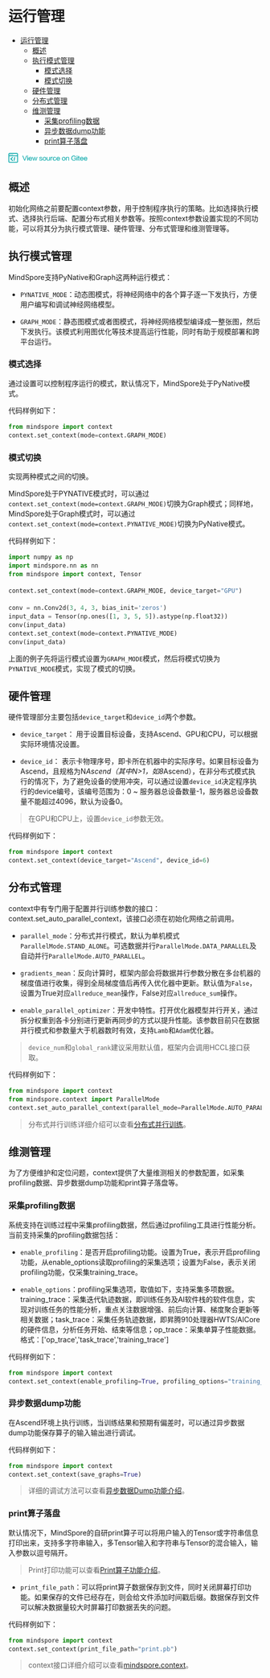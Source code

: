 # 运行管理

<!-- TOC -->

- [运行管理](#运行管理)
  - [概述](#概述)
  - [执行模式管理](#执行模式管理)
    - [模式选择](#模式选择)
    - [模式切换](#模式切换)
  - [硬件管理](#硬件管理)
  - [分布式管理](#分布式管理)
  - [维测管理](#维测管理)
    - [采集profiling数据](#采集profiling数据)
    - [异步数据dump功能](#异步数据dump功能)
    - [print算子落盘](#print算子落盘)

<!-- /TOC -->

<a href="https://gitee.com/mindspore/docs/blob/master/api/source_zh_cn/programming_guide/context.md" target="_blank"><img src="../_static/logo_source.png"></a>

## 概述
初始化网络之前要配置context参数，用于控制程序执行的策略。比如选择执行模式、选择执行后端、配置分布式相关参数等。按照context参数设置实现的不同功能，可以将其分为执行模式管理、硬件管理、分布式管理和维测管理等。

## 执行模式管理
MindSpore支持PyNative和Graph这两种运行模式：

- `PYNATIVE_MODE`：动态图模式，将神经网络中的各个算子逐一下发执行，方便用户编写和调试神经网络模型。

- `GRAPH_MODE`：静态图模式或者图模式，将神经网络模型编译成一整张图，然后下发执行。该模式利用图优化等技术提高运行性能，同时有助于规模部署和跨平台运行。

### 模式选择
通过设置可以控制程序运行的模式，默认情况下，MindSpore处于PyNative模式。

代码样例如下：
```python
from mindspore import context
context.set_context(mode=context.GRAPH_MODE)
```

### 模式切换
实现两种模式之间的切换。

MindSpore处于PYNATIVE模式时，可以通过`context.set_context(mode=context.GRAPH_MODE)`切换为Graph模式；同样地，MindSpore处于Graph模式时，可以通过 `context.set_context(mode=context.PYNATIVE_MODE)`切换为PyNative模式。

代码样例如下：
```python
import numpy as np
import mindspore.nn as nn
from mindspore import context, Tensor

context.set_context(mode=context.GRAPH_MODE, device_target="GPU")

conv = nn.Conv2d(3, 4, 3, bias_init='zeros')
input_data = Tensor(np.ones([1, 3, 5, 5]).astype(np.float32))
conv(input_data)
context.set_context(mode=context.PYNATIVE_MODE)
conv(input_data)
```

上面的例子先将运行模式设置为`GRAPH_MODE`模式，然后将模式切换为`PYNATIVE_MODE`模式，实现了模式的切换。

## 硬件管理
硬件管理部分主要包括`device_target`和`device_id`两个参数。

- `device_target`： 用于设置目标设备，支持Ascend、GPU和CPU，可以根据实际环境情况设置。

- `device_id`： 表示卡物理序号，即卡所在机器中的实际序号。如果目标设备为Ascend，且规格为N*Ascend（其中N>1，如8*Ascend），在非分布式模式执行的情况下，为了避免设备的使用冲突，可以通过设置`device_id`决定程序执行的device编号，该编号范围为：0 ~ 服务器总设备数量-1，服务器总设备数量不能超过4096，默认为设备0。

> 在GPU和CPU上，设置`device_id`参数无效。

代码样例如下：
```python
from mindspore import context
context.set_context(device_target="Ascend", device_id=6)
```

## 分布式管理
context中有专门用于配置并行训练参数的接口：context.set_auto_parallel_context，该接口必须在初始化网络之前调用。

- `parallel_mode`：分布式并行模式，默认为单机模式`ParallelMode.STAND_ALONE`。可选数据并行`ParallelMode.DATA_PARALLEL`及自动并行`ParallelMode.AUTO_PARALLEL`。

- `gradients_mean`：反向计算时，框架内部会将数据并行参数分散在多台机器的梯度值进行收集，得到全局梯度值后再传入优化器中更新。默认值为`False`，设置为True对应`allreduce_mean`操作，False对应`allreduce_sum`操作。

- `enable_parallel_optimizer`：开发中特性。打开优化器模型并行开关，通过拆分权重到各卡分别进行更新再同步的方式以提升性能。该参数目前只在数据并行模式和参数量大于机器数时有效，支持`Lamb`和`Adam`优化器。

> `device_num`和`global_rank`建议采用默认值，框架内会调用HCCL接口获取。

代码样例如下：
```python
from mindspore import context
from mindspore.context import ParallelMode
context.set_auto_parallel_context(parallel_mode=ParallelMode.AUTO_PARALLEL, gradients_mean=True)
```

> 分布式并行训练详细介绍可以查看[分布式并行训练](https://www.mindspore.cn/tutorial/zh-CN/master/advanced_use/distributed_training_tutorials.html)。

## 维测管理
为了方便维护和定位问题，context提供了大量维测相关的参数配置，如采集profiling数据、异步数据dump功能和print算子落盘等。

### 采集profiling数据
系统支持在训练过程中采集profiling数据，然后通过profiling工具进行性能分析。当前支持采集的profiling数据包括：

- `enable_profiling`：是否开启profiling功能。设置为True，表示开启profiling功能，从enable_options读取profiling的采集选项；设置为False，表示关闭profiling功能，仅采集training_trace。

- `enable_options`：profiling采集选项，取值如下，支持采集多项数据。training_trace：采集迭代轨迹数据，即训练任务及AI软件栈的软件信息，实现对训练任务的性能分析，重点关注数据增强、前后向计算、梯度聚合更新等相关数据；task_trace：采集任务轨迹数据，即昇腾910处理器HWTS/AICore的硬件信息，分析任务开始、结束等信息；op_trace：采集单算子性能数据。格式：['op_trace','task_trace','training_trace']

代码样例如下：
```python
from mindspore import context
context.set_context(enable_profiling=True, profiling_options="training_trace")
```

### 异步数据dump功能
在Ascend环境上执行训练，当训练结果和预期有偏差时，可以通过异步数据dump功能保存算子的输入输出进行调试。

代码样例如下：
```python
from mindspore import context
context.set_context(save_graphs=True)
```

> 详细的调试方法可以查看[异步数据Dump功能介绍](https://www.mindspore.cn/tutorial/zh-CN/master/advanced_use/customized_debugging_information.html#dump)。

### print算子落盘
默认情况下，MindSpore的自研print算子可以将用户输入的Tensor或字符串信息打印出来，支持多字符串输入，多Tensor输入和字符串与Tensor的混合输入，输入参数以逗号隔开。

> Print打印功能可以查看[Print算子功能介绍](https://www.mindspore.cn/tutorial/zh-CN/master/advanced_use/customized_debugging_information.html#print)。

- `print_file_path`：可以将print算子数据保存到文件，同时关闭屏幕打印功能。如果保存的文件已经存在，则会给文件添加时间戳后缀。数据保存到文件可以解决数据量较大时屏幕打印数据丢失的问题。

代码样例如下：
```python
from mindspore import context
context.set_context(print_file_path="print.pb")
```

> context接口详细介绍可以查看[mindspore.context](https://www.mindspore.cn/api/zh-CN/master/api/python/mindspore/mindspore.context.html)。